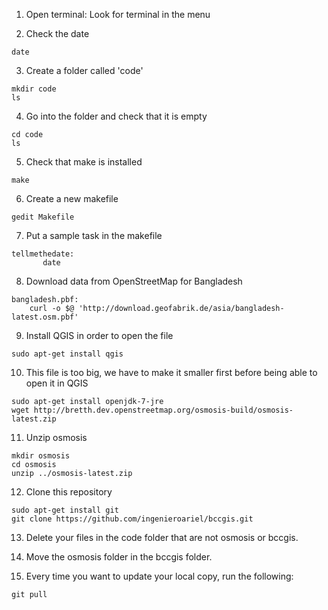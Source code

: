  1. Open terminal: Look for terminal in the menu

 2. Check the date 
  ```
  date
  ```

 3. Create a folder called 'code'
 
  ```
  mkdir code
  ls
  ```
 4. Go into the folder and check that it is empty
 
  ```
  cd code
  ls
  ```
  
 5. Check that make is installed
 ```
 make
 ```
 6. Create a new makefile
 ```
 gedit Makefile
 ```
 7. Put a sample task in the makefile
 
 ```
 tellmethedate:
	    date
 ```
 8. Download data from OpenStreetMap for Bangladesh
 
 ```
bangladesh.pbf:
     curl -o $@ 'http://download.geofabrik.de/asia/bangladesh-latest.osm.pbf'
 ```
 
 9. Install QGIS in order to open the file
 ```
 sudo apt-get install qgis
 ```
 
 10. This file is too big, we have to make it smaller first before being able to open it in QGIS
 ```
 sudo apt-get install openjdk-7-jre
 wget http://bretth.dev.openstreetmap.org/osmosis-build/osmosis-latest.zip
 ```
 
 11. Unzip osmosis
 ```
 mkdir osmosis
 cd osmosis
 unzip ../osmosis-latest.zip
 ```

 12. Clone this repository
 ```
 sudo apt-get install git
 git clone https://github.com/ingenieroariel/bccgis.git
 ``` 

 13. Delete your files in the code folder that are not osmosis or bccgis.

 14. Move the osmosis folder in the bccgis folder.

 15. Every time you want to update your local copy, run the following:
 ```
 git pull
 ```

